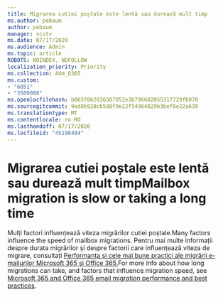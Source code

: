 ```yaml
---
title: Migrarea cutiei poștale este lentă sau durează mult timp
ms.author: pebaum
author: pebaum
manager: scotv
ms.date: 07/17/2020
ms.audience: Admin
ms.topic: article
ROBOTS: NOINDEX, NOFOLLOW
localization_priority: Priority
ms.collection: Adm_O365
ms.custom:
- "6051"
- "3500008"
ms.openlocfilehash: b065f8b2836507052e3b796602055317729fb970
ms.sourcegitcommit: 9ed8b920cb598f9e22f54964029b3bef8e22a630
ms.translationtype: MT
ms.contentlocale: ro-RO
ms.lasthandoff: 07/17/2020
ms.locfileid: "45198494"
---
```

# <a name="mailbox-migration-is-slow-or-taking-a-long-time"></a><span data-ttu-id="96b3c-102">Migrarea cutiei poștale este lentă sau durează mult timp</span><span class="sxs-lookup"><span data-stu-id="96b3c-102">Mailbox migration is slow or taking a long time</span></span>

<span data-ttu-id="96b3c-103">Mulți factori influențează viteza migrărilor cutiei poștale.</span><span class="sxs-lookup"><span data-stu-id="96b3c-103">Many factors influence the speed of mailbox migrations.</span></span> <span data-ttu-id="96b3c-104">Pentru mai multe informații despre durata migrărilor și despre factorii care influențează viteza de migrare, consultați [Performanța și cele mai bune practici ale migrării e-mailurilor Microsoft 365 și Office 365.](https://docs.microsoft.com/exchange/mailbox-migration/office-365-migration-best-practices)</span><span class="sxs-lookup"><span data-stu-id="96b3c-104">For more info about how long migrations can take, and factors that influence migration speed, see [Microsoft 365 and Office 365 email migration performance and best practices](https://docs.microsoft.com/exchange/mailbox-migration/office-365-migration-best-practices).</span></span>